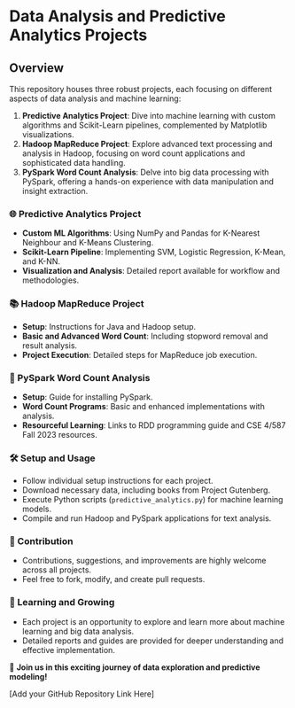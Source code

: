 # Data Analysis and Predictive Analytics Projects

## Overview

This repository houses three robust projects, each focusing on different aspects of data analysis and machine learning:

1. **Predictive Analytics Project**: Dive into machine learning with custom algorithms and Scikit-Learn pipelines, complemented by Matplotlib visualizations.
2. **Hadoop MapReduce Project**: Explore advanced text processing and analysis in Hadoop, focusing on word count applications and sophisticated data handling.
3. **PySpark Word Count Analysis**: Delve into big data processing with PySpark, offering a hands-on experience with data manipulation and insight extraction.

### 🌐 Predictive Analytics Project
- **Custom ML Algorithms**: Using NumPy and Pandas for K-Nearest Neighbour and K-Means Clustering.
- **Scikit-Learn Pipeline**: Implementing SVM, Logistic Regression, K-Mean, and K-NN.
- **Visualization and Analysis**: Detailed report available for workflow and methodologies.

### 📚 Hadoop MapReduce Project
- **Setup**: Instructions for Java and Hadoop setup.
- **Basic and Advanced Word Count**: Including stopword removal and result analysis.
- **Project Execution**: Detailed steps for MapReduce job execution.

### 🌟 PySpark Word Count Analysis
- **Setup**: Guide for installing PySpark.
- **Word Count Programs**: Basic and enhanced implementations with analysis.
- **Resourceful Learning**: Links to RDD programming guide and CSE 4/587 Fall 2023 resources.

### 🛠️ Setup and Usage
- Follow individual setup instructions for each project.
- Download necessary data, including books from Project Gutenberg.
- Execute Python scripts (`predictive_analytics.py`) for machine learning models.
- Compile and run Hadoop and PySpark applications for text analysis.

### 🤝 Contribution
- Contributions, suggestions, and improvements are highly welcome across all projects.
- Feel free to fork, modify, and create pull requests.

### 📖 Learning and Growing
- Each project is an opportunity to explore and learn more about machine learning and big data analysis.
- Detailed reports and guides are provided for deeper understanding and effective implementation.

🚀 **Join us in this exciting journey of data exploration and predictive modeling!**

[Add your GitHub Repository Link Here]
